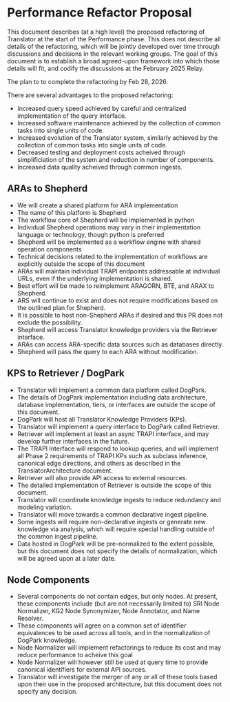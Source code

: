 # Performance Refactor Proposal

This document describes (at a high level) the proposed refactoring of Translator at the start of the Performance phase. This does not describe all details of the refactoring, which will be jointly developed over time through discussions and decisions in the relevant working groups.
The goal of this document is to establish a broad agreed-upon framework into which those details will fit, and codify the discussions at the February 2025 Relay.

The plan to to complete the refactoring by Feb 28, 2026.

There are several advantages to the proposed refactoring:
* Increased query speed achieved by careful and centralized implementation of the query interface.
* Increased software maintenance achieved by the collection of common tasks into single units of code.
* Increased evolution of the Translator system, similarly achieved by the collection of common tasks into single units of code.
* Decreased testing and deployment costs acheived through simplificiation of the system and reduction in number of components.
* Increased data quality acheived through common ingests.

## ARAs to Shepherd

* We will create a shared platform for ARA implementation
* The name of this platform is Shepherd
* The workflow core of Shepherd will be implemented in python
* Individual Shepherd operations may vary in their implementation language or technology, though python is preferred
* Shepherd will be implemented as a workflow engine with shared operation components
* Technical decisions related to the implementation of workflows are explicitly outside the scope of this document
* ARAs will maintain individual TRAPI endpoints addressable at individual URLs, even if the underlying implementation is shared.
* Best effort will be made to reimplement ARAGORN, BTE, and ARAX to Shepherd.
* ARS will continue to exist and does not require modifications based on the outlined plan for Shepherd.
* It is possible to host non-Shepherd ARAs if desired and this PR does not exclude the possibility.
* Shepherd will access Translator knowledge providers via the Retriever interface.
* ARAs can access ARA-specific data sources such as databases directly.
* Shepherd will pass the query to each ARA without modification.

## KPS to Retriever / DogPark

* Translator will implement a common data platform called DogPark.
* The details of DogPark implementation including data architecture, database implementation, tiers, or interfaces are outside the scope of this document.
* DogPark will host all Translator Knowledge Providers (KPs).
* Translator will implement a query interface to DogPark called Retriever.
* Retriever will implement at least an async TRAPI interface, and may develop further interfaces in the future.
* The TRAPI Interface will respond to lookup queries, and will implement all Phase 2 requirements of TRAPI KPs such as subclass inference, canonical edge directions, and others as described in the TranslatorArchitecture document.
* Retriever will also provide API access to external resources.
* The detailed implementation of Retriever is outside the scope of this document.
* Translator will coordinate knowledge ingests to reduce redundancy and modeling variation.
* Translator will move towards a common declarative ingest pipeline.
* Some ingests will require non-declarative ingests or generate new knowledge via analysis, which will require special handling outside of the common ingest pipeline.
* Data hosted in DogPark will be pre-normalized to the extent possible, but this document does not specify the details of normalization, which will be agreed upon at a later date.

## Node Components

* Several components do not contain edges, but only nodes. At present, these components include (but are not necessarily limited to) SRI Node Normalizer, KG2 Node Synonymizer, Node Annotator, and Name Resolver.
* These components will agree on a common set of identifier equivalences to be used across all tools, and in the normalization of DogPark knowledge.
* Node Normalizer will implement refactorings to reduce its cost and may reduce performance to acheive this goal
* Node Normalizer will however still be used at query time to provide canonical identifiers for external API sources.
* Translator will investigate the merger of any or all of these tools based upon their use in the proposed architecture, but this document does not specify any decision.
